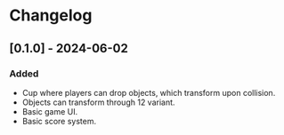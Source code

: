 # Changelog

## [0.1.0] - 2024-06-02

### Added
- Cup where players can drop objects, which transform upon collision.
- Objects can transform through 12 variant.
- Basic game UI.
- Basic score system.
